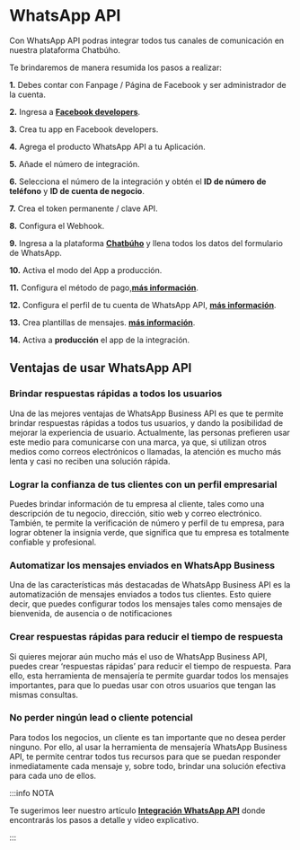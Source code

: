 # WhatsApp API

Con WhatsApp API podras integrar todos tus canales de comunicación en nuestra plataforma Chatbúho.

Te brindaremos de manera resumida los pasos a realizar:

**1.** Debes contar con Fanpage / Página de Facebook y ser administrador de la cuenta.

**2.** Ingresa a **[Facebook developers](https://developers.facebook.com/?locale=es_ES)**.

**3.** Crea tu app en Facebook developers.

**4.** Agrega el producto WhatsApp API a tu Aplicación.

**5.** Añade el número de integración.

**6.** Selecciona el número de la integración y obtén el **ID de número de teléfono** y **ID de cuenta de negocio**.

**7.** Crea el token permanente / clave API.

**8.** Configura el Webhook.

**9.** Ingresa a la plataforma **[Chatbúho](https://chat.buho.la/)** y llena todos los datos del formulario de WhatsApp.

**10.** Activa el modo del App a producción.

**11.** Configura el método de pago,**[más información](../whatsapp-api-facebook/Como-agregar-una-tarjeta-de-crédito-o-débito-a-la-plataforma-de-WhatsApp-Business.md)**.

**12.** Configura el perfil de tu cuenta de WhatsApp API, **[más información](../whatsapp-api-facebook/Añadir-foto-perfil.md)**.

**13.** Crea plantillas de mensajes. **[más información](../configuracion-inicial/05-Plantillas-de-mensajes.md)**.

**14.** Activa a **producción** el app de la integración.

## Ventajas de usar WhatsApp API

### Brindar respuestas rápidas a todos los usuarios

Una de las mejores ventajas de WhatsApp Business API es que te permite brindar respuestas rápidas a todos tus usuarios, y dando la posibilidad de mejorar la experiencia de usuario. Actualmente, las personas prefieren usar este medio para comunicarse con una marca, ya que, si utilizan otros medios como correos electrónicos o llamadas, la atención es mucho más lenta y casi no reciben una solución rápida. 

### Lograr la confianza de tus clientes con un perfil empresarial 

Puedes brindar información de tu empresa al cliente, tales como una descripción de tu negocio, dirección, sitio web y correo electrónico. También, te permite la verificación de número y perfil de tu empresa, para lograr obtener la insignia verde, que significa que tu empresa es totalmente confiable y profesional. 

### Automatizar los mensajes enviados en WhatsApp Business

Una de las características más destacadas de WhatsApp Business API es la automatización de mensajes enviados a todos tus clientes. Esto quiere decir, que puedes configurar todos los mensajes tales como mensajes de bienvenida, de ausencia o de notificaciones

### Crear respuestas rápidas para reducir el tiempo de respuesta

Si quieres mejorar aún mucho más el uso de WhatsApp Business API, puedes crear ‘respuestas rápidas’ para reducir el tiempo de respuesta. Para ello, esta herramienta de mensajería te permite guardar todos los mensajes importantes, para que lo puedas usar con otros usuarios que tengan las mismas consultas. 

### No perder ningún lead o cliente potencial

Para todos los negocios, un cliente es tan importante que no desea perder ninguno. Por ello, al usar la herramienta de mensajería WhatsApp Business API, te permite centrar todos tus recursos para que se puedan responder inmediatamente cada mensaje y, sobre todo, brindar una solución efectiva para cada uno de ellos.


:::info NOTA

Te sugerimos leer nuestro artículo  **[Integración WhatsApp API](../whatsapp-api-facebook/Pasos-para-la-integracion-de-WhatsApp-API.md)** donde encontrarás los pasos a detalle y video explicativo.

:::
